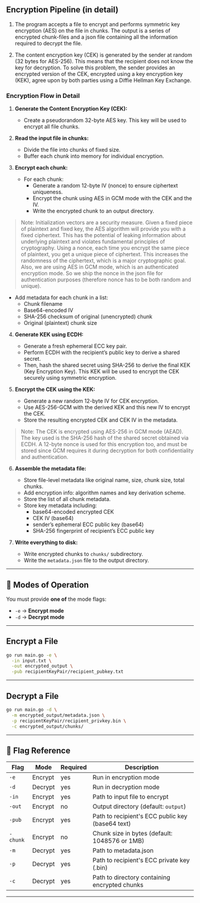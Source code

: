 ## Encryption Pipeline (in detail)

1. The program accepts a file to encrypt and performs symmetric key encryption (AES) on the file in chunks. The output is a series of encrypted chunk-files and a json file containing all the information required to decrypt the file.

2. The content encryption key (CEK) is generated by the sender at random (32 bytes for AES-256). This means that the recipient does not know the key for decryption. To solve this problem, the sender provides an encrypted version of the CEK, encrypted using a key encryption key (KEK), agree upon by both parties using a Diffie Hellman Key Exchange.

### Encryption Flow in Detail

1. **Generate the Content Encryption Key (CEK):**
   - Create a pseudorandom 32-byte AES key. This key will be used to encrypt all file chunks.

2. **Read the input file in chunks:**
   - Divide the file into chunks of fixed size.
   - Buffer each chunk into memory for individual encryption.

3. **Encrypt each chunk:**
   - For each chunk:
     - Generate a random 12-byte IV (nonce) to ensure ciphertext uniqueness.
     - Encrypt the chunk using AES in GCM mode with the CEK and the IV.
     - Write the encrypted chunk to an output directory.

> Note: Initialization vectors are a security measure. Given a fixed piece of plaintext and fixed key, the AES algorithm will provide you with a fixed ciphertext. This has the potential of leaking information about underlying plaintext and violates fundamental principles of cryptography. Using a nonce, each time you encrypt the same piece of plaintext, you get a unique piece of ciphertext. This increases the randomness of the ciphertext, which is a major cryptographic goal. Also, we are using AES in GCM mode, which is an authenticated encryption mode. So we ship the nonce in the json file for authentication purposes (therefore nonce has to be both random and unique).

   - Add metadata for each chunk in a list:
     - Chunk filename
     - Base64-encoded IV
     - SHA-256 checksum of original (unencrypted) chunk
     - Original (plaintext) chunk size

4. **Generate KEK using ECDH:**
   - Generate a fresh ephemeral ECC key pair.
   - Perform ECDH with the recipient’s public key to derive a shared secret.
   - Then, hash the shared secret using SHA-256 to derive the final KEK (Key Encryption Key). This KEK will be used to encrypt the CEK securely using symmetric encryption.

5. **Encrypt the CEK using the KEK:**
   - Generate a new random 12-byte IV for CEK encryption.
   - Use AES-256-GCM with the derived KEK and this new IV to encrypt the CEK.
   - Store the resulting encrypted CEK and CEK IV in the metadata.

> Note: The CEK is encrypted using AES-256 in GCM mode (AEAD). The key used is the SHA-256 hash of the shared secret obtained via ECDH. A 12-byte nonce is used for this encryption too, and must be stored since GCM requires it during decryption for both confidentiality and authentication.

6. **Assemble the metadata file:**
   - Store file-level metadata like original name, size, chunk size, total chunks.
   - Add encryption info: algorithm names and key derivation scheme.
   - Store the list of all chunk metadata.
   - Store key metadata including:
     - base64-encoded encrypted CEK
     - CEK IV (base64)
     - sender’s ephemeral ECC public key (base64)
     - SHA-256 fingerprint of recipient’s ECC public key

7. **Write everything to disk:**
   - Write encrypted chunks to `chunks/` subdirectory.
   - Write the `metadata.json` file to the output directory.

---

## 🚀 Modes of Operation

You must provide **one of** the mode flags:

* `-e` → **Encrypt mode**
* `-d` → **Decrypt mode**

---

## Encrypt a File

```bash
go run main.go -e \
  -in input.txt \
  -out encrypted_output \
  -pub recipientKeyPair/recipient_pubkey.txt
```
---

## Decrypt a File

```bash
go run main.go -d \
  -m encrypted_output/metadata.json \
  -p recipientKeyPair/recipient_privkey.bin \
  -c encrypted_output/chunks/
```
---

## 📄 Flag Reference

| Flag     | Mode    | Required | Description                                      |
| -------- | ------- | -------- | ------------------------------------------------ |
| `-e`     | Encrypt | yes      | Run in encryption mode                           |
| `-d`     | Decrypt | yes      | Run in decryption mode                           |
| `-in`    | Encrypt | yes      | Path to input file to encrypt                    |
| `-out`   | Encrypt | no       | Output directory (default: `output`)             |
| `-pub`   | Encrypt | yes      | Path to recipient's ECC public key (base64 text) |
| `-chunk` | Encrypt | no       | Chunk size in bytes (default: 1048576 or 1MB)    |
| `-m`     | Decrypt | yes      | Path to metadata.json                            |
| `-p`     | Decrypt | yes      | Path to recipient's ECC private key (.bin)       |
| `-c`     | Decrypt | yes      | Path to directory containing encrypted chunks    |

---
